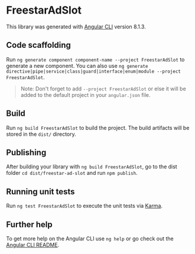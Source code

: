 # FreestarAdSlot

This library was generated with [Angular CLI](https://github.com/angular/angular-cli) version 8.1.3.

## Code scaffolding

Run `ng generate component component-name --project FreestarAdSlot` to generate a new component. You can also use `ng generate directive|pipe|service|class|guard|interface|enum|module --project FreestarAdSlot`.
> Note: Don't forget to add `--project FreestarAdSlot` or else it will be added to the default project in your `angular.json` file. 

## Build

Run `ng build FreestarAdSlot` to build the project. The build artifacts will be stored in the `dist/` directory.

## Publishing

After building your library with `ng build FreestarAdSlot`, go to the dist folder `cd dist/freestar-ad-slot` and run `npm publish`.

## Running unit tests

Run `ng test FreestarAdSlot` to execute the unit tests via [Karma](https://karma-runner.github.io).

## Further help

To get more help on the Angular CLI use `ng help` or go check out the [Angular CLI README](https://github.com/angular/angular-cli/blob/master/README.md).

